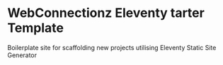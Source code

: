 # WebConnectionz Eleventy tarter Template

Boilerplate site for scaffolding new projects utilising Eleventy Static Site Generator
